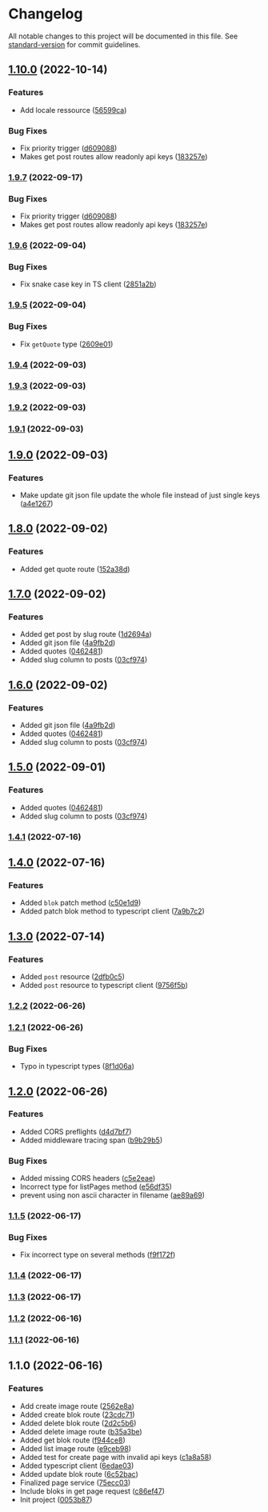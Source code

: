 # Changelog

All notable changes to this project will be documented in this file. See [standard-version](https://github.com/conventional-changelog/standard-version) for commit guidelines.

## [1.10.0](https://github.com/leo91000/lyonkit-api/compare/v1.9.6...v1.10.0) (2022-10-14)


### Features

* Add locale ressource ([56599ca](https://github.com/leo91000/lyonkit-api/commit/56599ca41ad0baefef3aca99f64c421307d2fb23))


### Bug Fixes

* Fix priority trigger ([d609088](https://github.com/leo91000/lyonkit-api/commit/d60908816be5b79e73678789012581d25c5b290e))
* Makes get post routes allow readonly api keys ([183257e](https://github.com/leo91000/lyonkit-api/commit/183257e5e16192960376563c51ccb054d57c8fa8))

### [1.9.7](https://github.com/leo91000/lyonkit-api/compare/v1.9.6...v1.9.7) (2022-09-17)


### Bug Fixes

* Fix priority trigger ([d609088](https://github.com/leo91000/lyonkit-api/commit/d60908816be5b79e73678789012581d25c5b290e))
* Makes get post routes allow readonly api keys ([183257e](https://github.com/leo91000/lyonkit-api/commit/183257e5e16192960376563c51ccb054d57c8fa8))

### [1.9.6](https://github.com/leo91000/lyonkit-api/compare/v1.9.5...v1.9.6) (2022-09-04)


### Bug Fixes

* Fix snake case key in TS client ([2851a2b](https://github.com/leo91000/lyonkit-api/commit/2851a2b11ab56df186882f9cc0aed7d62493f9a2))

### [1.9.5](https://github.com/leo91000/lyonkit-api/compare/v1.9.4...v1.9.5) (2022-09-04)


### Bug Fixes

* Fix `getQuote` type ([2609e01](https://github.com/leo91000/lyonkit-api/commit/2609e01d603acf39054061307667730c7fe96029))

### [1.9.4](https://github.com/leo91000/lyonkit-api/compare/v1.9.3...v1.9.4) (2022-09-03)

### [1.9.3](https://github.com/leo91000/lyonkit-api/compare/v1.9.2...v1.9.3) (2022-09-03)

### [1.9.2](https://github.com/leo91000/lyonkit-api/compare/v1.9.1...v1.9.2) (2022-09-03)

### [1.9.1](https://github.com/leo91000/lyonkit-api/compare/v1.9.0...v1.9.1) (2022-09-03)

## [1.9.0](https://github.com/leo91000/lyonkit-api/compare/v1.8.0...v1.9.0) (2022-09-03)


### Features

* Make update git json file update the whole file instead of just single keys ([a4e1267](https://github.com/leo91000/lyonkit-api/commit/a4e1267bff7de2374e569088b1ee8c8ff5bf98b1))

## [1.8.0](https://github.com/leo91000/lyonkit-api/compare/v1.7.0...v1.8.0) (2022-09-02)


### Features

* Added get quote route ([152a38d](https://github.com/leo91000/lyonkit-api/commit/152a38d6c266e834355bff0822692904e8897c88))

## [1.7.0](https://github.com/leo91000/lyonkit-api/compare/v1.4.1...v1.7.0) (2022-09-02)


### Features

* Added get post by slug route ([1d2694a](https://github.com/leo91000/lyonkit-api/commit/1d2694a4dcb07869d9d645c163d8b548a1860233))
* Added git json file ([4a9fb2d](https://github.com/leo91000/lyonkit-api/commit/4a9fb2d3fbb6665090568cdc43db81cb41499382))
* Added quotes ([0462481](https://github.com/leo91000/lyonkit-api/commit/04624815308c800ed2547e9566bd23ab787be7ca))
* Added slug column to posts ([03cf974](https://github.com/leo91000/lyonkit-api/commit/03cf974b3a00878d3be8619739c9768c1942632d))

## [1.6.0](https://github.com/leo91000/lyonkit-api/compare/v1.4.1...v1.6.0) (2022-09-02)


### Features

* Added git json file ([4a9fb2d](https://github.com/leo91000/lyonkit-api/commit/4a9fb2d3fbb6665090568cdc43db81cb41499382))
* Added quotes ([0462481](https://github.com/leo91000/lyonkit-api/commit/04624815308c800ed2547e9566bd23ab787be7ca))
* Added slug column to posts ([03cf974](https://github.com/leo91000/lyonkit-api/commit/03cf974b3a00878d3be8619739c9768c1942632d))

## [1.5.0](https://github.com/leo91000/lyonkit-api/compare/v1.4.1...v1.5.0) (2022-09-01)


### Features

* Added quotes ([0462481](https://github.com/leo91000/lyonkit-api/commit/04624815308c800ed2547e9566bd23ab787be7ca))
* Added slug column to posts ([03cf974](https://github.com/leo91000/lyonkit-api/commit/03cf974b3a00878d3be8619739c9768c1942632d))

### [1.4.1](https://github.com/leo91000/lyonkit-api/compare/v1.4.0...v1.4.1) (2022-07-16)

## [1.4.0](https://github.com/leo91000/lyonkit-api/compare/v1.3.0...v1.4.0) (2022-07-16)


### Features

* Added `blok` patch method ([c50e1d9](https://github.com/leo91000/lyonkit-api/commit/c50e1d9f068b824212a94479d276437f376b7ff7))
* Added patch blok method to typescript client ([7a9b7c2](https://github.com/leo91000/lyonkit-api/commit/7a9b7c2e99a86522c05320962f430cdcad213043))

## [1.3.0](https://github.com/leo91000/lyonkit-api/compare/v1.2.2...v1.3.0) (2022-07-14)


### Features

* Added `post` resource ([2dfb0c5](https://github.com/leo91000/lyonkit-api/commit/2dfb0c56080f3af1fbdd241d54eb129d23c0e04b))
* Added `post` resource to typescript client ([9756f5b](https://github.com/leo91000/lyonkit-api/commit/9756f5bf4d09ffaa8be097a0c96e0151f472721f))

### [1.2.2](https://github.com/leo91000/lyonkit-api/compare/v1.2.1...v1.2.2) (2022-06-26)

### [1.2.1](https://github.com/leo91000/lyonkit-api/compare/v1.2.0...v1.2.1) (2022-06-26)


### Bug Fixes

* Typo in typescript types ([8f1d06a](https://github.com/leo91000/lyonkit-api/commit/8f1d06aa309551ede8cd37f515b74ecfe0e4c34c))

## [1.2.0](https://github.com/leo91000/lyonkit-api/compare/v1.1.5...v1.2.0) (2022-06-26)


### Features

* Added CORS preflights ([d4d7bf7](https://github.com/leo91000/lyonkit-api/commit/d4d7bf75a4b1f30672527ee0fafd402ca80a18bf))
* Added middleware tracing span ([b9b29b5](https://github.com/leo91000/lyonkit-api/commit/b9b29b59d919b6ed12319a6857d9008f2f186460))


### Bug Fixes

* Added missing CORS headers ([c5e2eae](https://github.com/leo91000/lyonkit-api/commit/c5e2eae7c60761deb424103a79f42b2d82d59222))
* Incorrect type for listPages method ([e56df35](https://github.com/leo91000/lyonkit-api/commit/e56df35d0d0602a7d40a70ad2f7fca956ac23337))
* prevent using non ascii character in filename ([ae89a69](https://github.com/leo91000/lyonkit-api/commit/ae89a690c61f9d0c5d5c41035e78af9738faf194))

### [1.1.5](https://github.com/leo91000/lyonkit-api/compare/v1.1.4...v1.1.5) (2022-06-17)


### Bug Fixes

* Fix incorrect type on several methods ([f9f172f](https://github.com/leo91000/lyonkit-api/commit/f9f172f9731be723a4327a61d86d4615ec98cf4d))

### [1.1.4](https://github.com/leo91000/lyonkit-api/compare/v1.1.3...v1.1.4) (2022-06-17)

### [1.1.3](https://github.com/leo91000/lyonkit-api/compare/v1.1.2...v1.1.3) (2022-06-17)

### [1.1.2](https://github.com/leo91000/lyonkit-api/compare/v1.1.1...v1.1.2) (2022-06-16)

### [1.1.1](https://github.com/leo91000/lyonkit-api/compare/v1.1.0...v1.1.1) (2022-06-16)

## 1.1.0 (2022-06-16)


### Features

* Add create image route ([2562e8a](https://github.com/leo91000/lyonkit-api/commit/2562e8a9df9068189ccd46cb8f07f4352fbbca97))
* Added create blok route ([23cdc71](https://github.com/leo91000/lyonkit-api/commit/23cdc7172d68ba7c3a986cc7356653f728959c45))
* Added delete blok route ([2d2c5b6](https://github.com/leo91000/lyonkit-api/commit/2d2c5b6b3a40c80812476fda92d2b35dacdcab4f))
* Added delete image route ([b35a3be](https://github.com/leo91000/lyonkit-api/commit/b35a3bef02a83806128c496380839b4a327bda8c))
* Added get blok route ([f944ce8](https://github.com/leo91000/lyonkit-api/commit/f944ce85eaf7454c0950e0c885b997275ee25c7f))
* Added list image route ([e9ceb98](https://github.com/leo91000/lyonkit-api/commit/e9ceb98234f9a300e71e9bf5c7909e3f7f1d762a))
* Added test for create page with invalid api keys ([c1a8a58](https://github.com/leo91000/lyonkit-api/commit/c1a8a58a1446d5806211ce6dcacff12db4143bfe))
* Added typescript client ([6edae03](https://github.com/leo91000/lyonkit-api/commit/6edae033f1aabd2baffd4acb1f58776171cc4951))
* Added update blok route ([6c52bac](https://github.com/leo91000/lyonkit-api/commit/6c52bacf693a1329eecc330b0f8628f790d3c6d2))
* Finalized page service ([75ecc03](https://github.com/leo91000/lyonkit-api/commit/75ecc03296a32f8e308e0759a30bb5a0e5815b29))
* Include bloks in get page request ([c86ef47](https://github.com/leo91000/lyonkit-api/commit/c86ef47b9d4507f65ff1271fde5983e3e7785e56))
* Init project ([0053b87](https://github.com/leo91000/lyonkit-api/commit/0053b8705fdd930e659720a4e918e6960fc27233))
